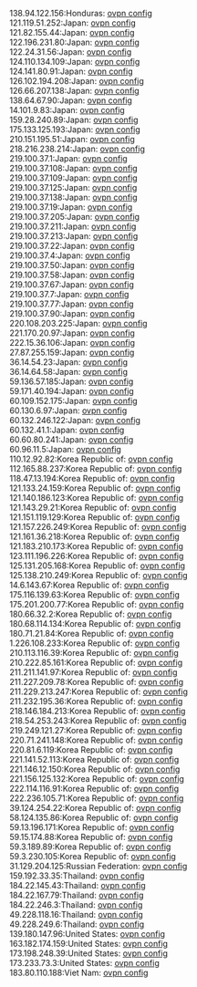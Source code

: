 138.94.122.156:Honduras: [ovpn config](vpn/138_94_122_156.ovpn)  
121.119.51.252:Japan: [ovpn config](vpn/121_119_51_252.ovpn)  
121.82.155.44:Japan: [ovpn config](vpn/121_82_155_44.ovpn)  
122.196.231.80:Japan: [ovpn config](vpn/122_196_231_80.ovpn)  
122.24.31.56:Japan: [ovpn config](vpn/122_24_31_56.ovpn)  
124.110.134.109:Japan: [ovpn config](vpn/124_110_134_109.ovpn)  
124.141.80.91:Japan: [ovpn config](vpn/124_141_80_91.ovpn)  
126.102.194.208:Japan: [ovpn config](vpn/126_102_194_208.ovpn)  
126.66.207.138:Japan: [ovpn config](vpn/126_66_207_138.ovpn)  
138.64.67.90:Japan: [ovpn config](vpn/138_64_67_90.ovpn)  
14.101.9.83:Japan: [ovpn config](vpn/14_101_9_83.ovpn)  
159.28.240.89:Japan: [ovpn config](vpn/159_28_240_89.ovpn)  
175.133.125.193:Japan: [ovpn config](vpn/175_133_125_193.ovpn)  
210.151.195.51:Japan: [ovpn config](vpn/210_151_195_51.ovpn)  
218.216.238.214:Japan: [ovpn config](vpn/218_216_238_214.ovpn)  
219.100.37.1:Japan: [ovpn config](vpn/219_100_37_1.ovpn)  
219.100.37.108:Japan: [ovpn config](vpn/219_100_37_108.ovpn)  
219.100.37.109:Japan: [ovpn config](vpn/219_100_37_109.ovpn)  
219.100.37.125:Japan: [ovpn config](vpn/219_100_37_125.ovpn)  
219.100.37.138:Japan: [ovpn config](vpn/219_100_37_138.ovpn)  
219.100.37.19:Japan: [ovpn config](vpn/219_100_37_19.ovpn)  
219.100.37.205:Japan: [ovpn config](vpn/219_100_37_205.ovpn)  
219.100.37.211:Japan: [ovpn config](vpn/219_100_37_211.ovpn)  
219.100.37.213:Japan: [ovpn config](vpn/219_100_37_213.ovpn)  
219.100.37.22:Japan: [ovpn config](vpn/219_100_37_22.ovpn)  
219.100.37.4:Japan: [ovpn config](vpn/219_100_37_4.ovpn)  
219.100.37.50:Japan: [ovpn config](vpn/219_100_37_50.ovpn)  
219.100.37.58:Japan: [ovpn config](vpn/219_100_37_58.ovpn)  
219.100.37.67:Japan: [ovpn config](vpn/219_100_37_67.ovpn)  
219.100.37.7:Japan: [ovpn config](vpn/219_100_37_7.ovpn)  
219.100.37.77:Japan: [ovpn config](vpn/219_100_37_77.ovpn)  
219.100.37.90:Japan: [ovpn config](vpn/219_100_37_90.ovpn)  
220.108.203.225:Japan: [ovpn config](vpn/220_108_203_225.ovpn)  
221.170.20.97:Japan: [ovpn config](vpn/221_170_20_97.ovpn)  
222.15.36.106:Japan: [ovpn config](vpn/222_15_36_106.ovpn)  
27.87.255.159:Japan: [ovpn config](vpn/27_87_255_159.ovpn)  
36.14.54.23:Japan: [ovpn config](vpn/36_14_54_23.ovpn)  
36.14.64.58:Japan: [ovpn config](vpn/36_14_64_58.ovpn)  
59.136.57.185:Japan: [ovpn config](vpn/59_136_57_185.ovpn)  
59.171.40.194:Japan: [ovpn config](vpn/59_171_40_194.ovpn)  
60.109.152.175:Japan: [ovpn config](vpn/60_109_152_175.ovpn)  
60.130.6.97:Japan: [ovpn config](vpn/60_130_6_97.ovpn)  
60.132.246.122:Japan: [ovpn config](vpn/60_132_246_122.ovpn)  
60.132.41.1:Japan: [ovpn config](vpn/60_132_41_1.ovpn)  
60.60.80.241:Japan: [ovpn config](vpn/60_60_80_241.ovpn)  
60.96.11.5:Japan: [ovpn config](vpn/60_96_11_5.ovpn)  
110.12.92.82:Korea Republic of: [ovpn config](vpn/110_12_92_82.ovpn)  
112.165.88.237:Korea Republic of: [ovpn config](vpn/112_165_88_237.ovpn)  
118.47.13.194:Korea Republic of: [ovpn config](vpn/118_47_13_194.ovpn)  
121.133.24.159:Korea Republic of: [ovpn config](vpn/121_133_24_159.ovpn)  
121.140.186.123:Korea Republic of: [ovpn config](vpn/121_140_186_123.ovpn)  
121.143.29.21:Korea Republic of: [ovpn config](vpn/121_143_29_21.ovpn)  
121.151.119.129:Korea Republic of: [ovpn config](vpn/121_151_119_129.ovpn)  
121.157.226.249:Korea Republic of: [ovpn config](vpn/121_157_226_249.ovpn)  
121.161.36.218:Korea Republic of: [ovpn config](vpn/121_161_36_218.ovpn)  
121.183.210.173:Korea Republic of: [ovpn config](vpn/121_183_210_173.ovpn)  
123.111.196.226:Korea Republic of: [ovpn config](vpn/123_111_196_226.ovpn)  
125.131.205.168:Korea Republic of: [ovpn config](vpn/125_131_205_168.ovpn)  
125.138.210.249:Korea Republic of: [ovpn config](vpn/125_138_210_249.ovpn)  
14.6.143.67:Korea Republic of: [ovpn config](vpn/14_6_143_67.ovpn)  
175.116.139.63:Korea Republic of: [ovpn config](vpn/175_116_139_63.ovpn)  
175.201.200.77:Korea Republic of: [ovpn config](vpn/175_201_200_77.ovpn)  
180.66.32.2:Korea Republic of: [ovpn config](vpn/180_66_32_2.ovpn)  
180.68.114.134:Korea Republic of: [ovpn config](vpn/180_68_114_134.ovpn)  
180.71.21.84:Korea Republic of: [ovpn config](vpn/180_71_21_84.ovpn)  
1.226.108.233:Korea Republic of: [ovpn config](vpn/1_226_108_233.ovpn)  
210.113.116.39:Korea Republic of: [ovpn config](vpn/210_113_116_39.ovpn)  
210.222.85.161:Korea Republic of: [ovpn config](vpn/210_222_85_161.ovpn)  
211.211.141.97:Korea Republic of: [ovpn config](vpn/211_211_141_97.ovpn)  
211.227.209.78:Korea Republic of: [ovpn config](vpn/211_227_209_78.ovpn)  
211.229.213.247:Korea Republic of: [ovpn config](vpn/211_229_213_247.ovpn)  
211.232.195.36:Korea Republic of: [ovpn config](vpn/211_232_195_36.ovpn)  
218.146.184.213:Korea Republic of: [ovpn config](vpn/218_146_184_213.ovpn)  
218.54.253.243:Korea Republic of: [ovpn config](vpn/218_54_253_243.ovpn)  
219.249.121.27:Korea Republic of: [ovpn config](vpn/219_249_121_27.ovpn)  
220.71.241.148:Korea Republic of: [ovpn config](vpn/220_71_241_148.ovpn)  
220.81.6.119:Korea Republic of: [ovpn config](vpn/220_81_6_119.ovpn)  
221.141.52.113:Korea Republic of: [ovpn config](vpn/221_141_52_113.ovpn)  
221.146.12.150:Korea Republic of: [ovpn config](vpn/221_146_12_150.ovpn)  
221.156.125.132:Korea Republic of: [ovpn config](vpn/221_156_125_132.ovpn)  
222.114.116.91:Korea Republic of: [ovpn config](vpn/222_114_116_91.ovpn)  
222.236.105.71:Korea Republic of: [ovpn config](vpn/222_236_105_71.ovpn)  
39.124.254.22:Korea Republic of: [ovpn config](vpn/39_124_254_22.ovpn)  
58.124.135.86:Korea Republic of: [ovpn config](vpn/58_124_135_86.ovpn)  
59.13.196.171:Korea Republic of: [ovpn config](vpn/59_13_196_171.ovpn)  
59.15.174.88:Korea Republic of: [ovpn config](vpn/59_15_174_88.ovpn)  
59.3.189.89:Korea Republic of: [ovpn config](vpn/59_3_189_89.ovpn)  
59.3.230.105:Korea Republic of: [ovpn config](vpn/59_3_230_105.ovpn)  
31.129.204.125:Russian Federation: [ovpn config](vpn/31_129_204_125.ovpn)  
159.192.33.35:Thailand: [ovpn config](vpn/159_192_33_35.ovpn)  
184.22.145.43:Thailand: [ovpn config](vpn/184_22_145_43.ovpn)  
184.22.167.79:Thailand: [ovpn config](vpn/184_22_167_79.ovpn)  
184.22.246.3:Thailand: [ovpn config](vpn/184_22_246_3.ovpn)  
49.228.118.16:Thailand: [ovpn config](vpn/49_228_118_16.ovpn)  
49.228.249.6:Thailand: [ovpn config](vpn/49_228_249_6.ovpn)  
139.180.147.96:United States: [ovpn config](vpn/139_180_147_96.ovpn)  
163.182.174.159:United States: [ovpn config](vpn/163_182_174_159.ovpn)  
173.198.248.39:United States: [ovpn config](vpn/173_198_248_39.ovpn)  
173.233.73.3:United States: [ovpn config](vpn/173_233_73_3.ovpn)  
183.80.110.188:Viet Nam: [ovpn config](vpn/183_80_110_188.ovpn)  
